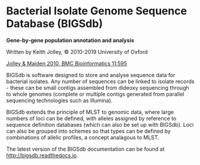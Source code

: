 Bacterial Isolate Genome Sequence Database (BIGSdb)
===================================================
**Gene-by-gene population annotation and analysis**

Written by Keith Jolley, © 2010-2019 University of Oxford

<a href="http://www.biomedcentral.com/1471-2105/11/595">Jolley & Maiden 2010, BMC Bioinformatics 11:595</a>

BIGSdb is software designed to store and analyse sequence data for bacterial
isolates. Any number of sequences can be linked to isolate records - these
can be small contigs assembled from dideoxy sequencing through to whole genomes
(complete or multiple contigs generated from parallel sequencing technologies
such as Illumina).

BIGSdb extends the principle of MLST to genomic data, where large numbers of 
loci can be defined, with alleles assigned by reference to sequence definition 
databases (which can also be set up with BIGSdb). Loci can also be grouped into
schemes so that types can be defined by combinations of allelic profiles, a
concept analagous to MLST.

The latest version of the BIGSdb documentation can be found at 
http://bigsdb.readthedocs.io.
